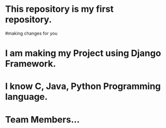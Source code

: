 # This repository is my first repository. 
#making changes for you
# I am making my Project using Django Framework. 
# I know C, Java, Python Programming language. 
# Team Members... 



